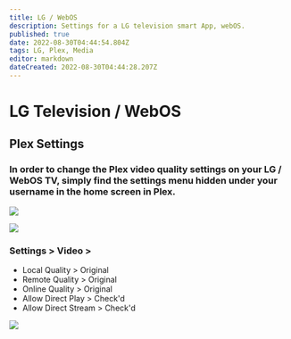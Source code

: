 ```yaml
---
title: LG / WebOS
description: Settings for a LG television smart App, webOS.
published: true
date: 2022-08-30T04:44:54.804Z
tags: LG, Plex, Media
editor: markdown
dateCreated: 2022-08-30T04:44:28.207Z
---
```


# LG Television / WebOS

## Plex Settings

### In order to change the Plex video quality settings on your LG / WebOS TV, simply find the settings menu hidden under your username in the home screen in Plex.

![](https://mediaclients.wiki/client%20screen%20shots/xbox/xboxmenu.png)

![](https://mediaclients.wiki/client%20screen%20shots/xbox/xboxsettingsbutton.png)

### Settings > Video >

-   Local Quality > Original
-   Remote Quality > Original
-   Online Quality > Original
-   Allow Direct Play > Check'd
-   Allow Direct Stream > Check'd

![](https://mediaclients.wiki/client%20screen%20shots/xbox/xboxsettings.png)